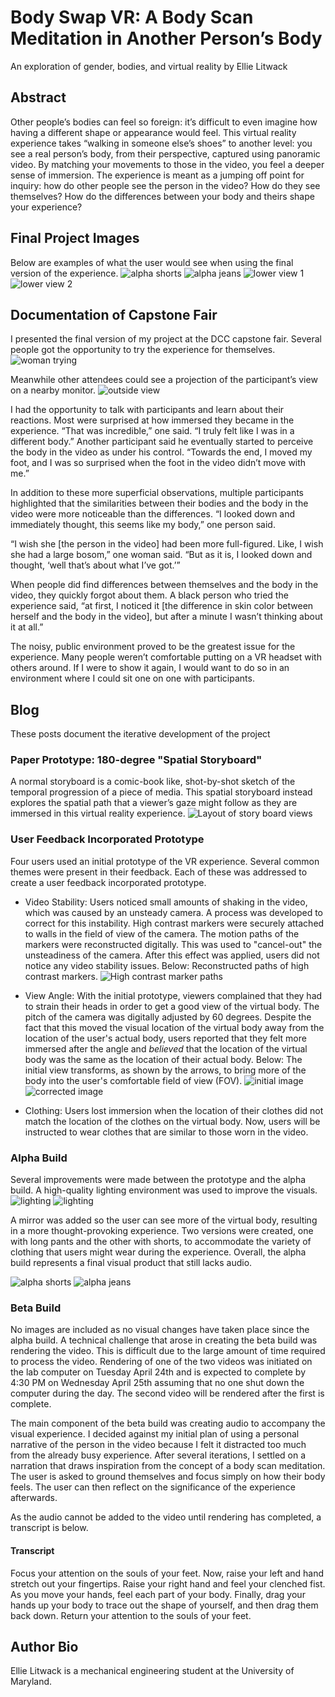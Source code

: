 # Body Swap VR: A Body Scan Meditation in Another Person’s Body
An exploration of gender, bodies, and virtual reality by Ellie Litwack

## Abstract 
Other people’s bodies can feel so foreign: it’s difficult to even imagine how having a different shape or appearance would feel. This virtual reality experience takes “walking in someone else’s shoes” to another level: you see a real person’s body, from their perspective, captured using panoramic video. By matching your movements to those in the video, you feel a deeper sense of immersion. The experience is meant as a jumping off point for inquiry: how do other people see the person in the video? How do they see themselves?  How do the differences between your body and theirs shape your experience?

## Final Project Images
Below are examples of what the user would see when using the final version of the experience.
![alpha shorts][shorts]
![alpha jeans][jeans]
![lower view 1][lowerfinal1]
![ lower view 2][lowerfinal2]

## Documentation of Capstone Fair
I presented the final version of my project at the DCC capstone fair. Several people got the opportunity to try the experience for themselves.
![woman trying][capstone1]

Meanwhile other attendees could see a projection of the participant’s view on a nearby monitor.
![outside view][capstone2]

I had the opportunity to talk with participants and learn about their reactions. Most were surprised at how immersed they became in the experience. “That was incredible,” one said. “I truly felt like I was in a different body.” Another participant said he eventually started to perceive the body in the video as under his control. “Towards the end, I moved my foot, and I was so surprised when the foot in the video didn’t move with me.”

In addition to these more superficial observations, multiple participants highlighted that the similarities between their bodies and the body in the video were more noticeable than the differences. “I looked down and immediately thought, this seems like my body,” one person said.

“I wish she [the person in the video] had been more full-figured. Like, I wish she had a large bosom,” one woman said. “But as it is, I looked down and thought, ‘well that’s about what I’ve got.’”

When people did find differences between themselves and the body in the video, they quickly forgot about them. A black person who tried the experience said, “at first, I noticed it [the difference in skin color between herself and the body in the video], but after a minute I wasn’t thinking about it at all.”

The noisy, public environment proved to be the greatest issue for the experience. Many people weren’t comfortable putting on a VR headset with others around. If I were to show it again, I would want to do so in an environment where I could sit one on one with participants.

## Blog
These posts document the iterative development of the project
### Paper Prototype: 180-degree "Spatial Storyboard"
A normal storyboard is a comic-book like, shot-by-shot sketch of the temporal progression of a piece of media. This spatial storyboard instead explores the spatial path that a viewer’s gaze might follow as they are immersed in this virtual reality experience.
![Layout of story board views][paperPrototype]

### User Feedback Incorporated Prototype
Four users used an initial prototype of the VR experience. Several common themes were present in their feedback. Each of these was addressed to create a user feedback incorporated prototype.

- Video Stability:
Users noticed small amounts of shaking in the video, which was caused by an unsteady camera. A process was developed to correct for this instability. High contrast markers were securely attached to walls in the field of view of the camera. The motion paths of the markers were reconstructed digitally. This was used to "cancel-out" the unsteadiness of the camera. After this effect was applied, users did not notice any video stability issues. Below: Reconstructed paths of high contrast markers.
![High contrast marker paths][markers]

- View Angle:
With the initial prototype, viewers complained that they had to strain their heads in order to get a good view of the virtual body. The pitch of the camera was digitally adjusted by 60 degrees. Despite the fact that this moved the visual location of the virtual body away from the location of the user's actual body, users reported that they felt more immersed after the angle and *believed* that the location of the virtual body was the same as the location of their actual body. Below: The initial view transforms, as shown by the arrows, to bring more of the body into the user's comfortable field of view (FOV).
![initial image][init]
![corrected image][correct]

- Clothing:
Users lost immersion when the location of their clothes did not match the location of the clothes on the virtual body. Now, users will be instructed to wear clothes that are similar to those worn in the video.

### Alpha Build
Several improvements were made between the prototype and the alpha build. A high-quality lighting environment was used to improve the visuals.
![lighting][lighting1]
![lighting][lighting2]

A mirror was added so the user can see more of the virtual body, resulting in a more thought-provoking experience. Two versions were created, one with long pants and the other with shorts, to accommodate the variety of clothing that users might wear during the experience. Overall, the alpha build represents a final visual product that still lacks audio.

![alpha shorts][shorts]
![alpha jeans][jeans]


### Beta Build
No images are included as no visual changes have taken place since the alpha build. A technical challenge that arose in creating the beta build was rendering the video. This is difficult due to the large amount of time required to process the video. Rendering of one of the two videos was initiated on the lab computer on Tuesday April 24th and is expected to complete by 4:30 PM on Wednesday April 25th assuming that no one shut down the computer during the day. The second video will be rendered after the first is complete.

The main component of the beta build was creating audio to accompany the visual experience. I decided against my initial plan of using a personal narrative of the person in the video because I felt it distracted too much from the already busy experience. After several iterations, I settled on a narration that draws inspiration from the concept of a body scan meditation. The user is asked to ground themselves and focus simply on how their body feels. The user can then reflect on the significance of the experience afterwards.

As the audio cannot be added to the video until rendering has completed, a transcript is below.

#### Transcript
Focus your attention on the souls of your feet. Now, raise your left and hand stretch out your fingertips. Raise your right hand and feel your clenched fist. As you move your hands, feel each part of your body. Finally, drag your hands up your body to trace out the shape of yourself, and then drag them back down. Return your attention to the souls of your feet.

## Author Bio
Ellie Litwack is a mechanical engineering student at the University of Maryland.

[paperPrototype]: https://i.imgur.com/lMmCdsK.jpg
[init]: https://i.imgur.com/XF2Gr3n.jpg
[correct]: https://i.imgur.com/nD3nzBe.jpg
[markers]: https://i.imgur.com/wIMIwSf.png
[shorts]: https://i.imgur.com/YNQjArl.jpg
[jeans]: https://i.imgur.com/IhkVFqJ.jpg
[lighting1]: https://i.imgur.com/IACb2pe.jpg
[lighting2]: https://i.imgur.com/u64Ew9M.jpg
[lowerfinal1]: https://i.imgur.com/itPiCIq.jpg
[lowerfinal2]: https://i.imgur.com/6kuhMin.jpg
[capstone1]: https://i.imgur.com/m4DOrbr.jpg
[capstone2]: https://i.imgur.com/sSQS8nz.jpg
